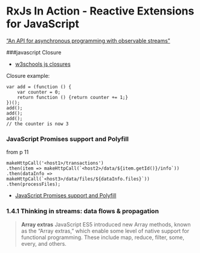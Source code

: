 # RxJs In Action - Reactive Extensions for JavaScript

[“An API for asynchronous programming with observable streams”](http://reactivex.io/)


###javascript Closure

- [w3schools js closures](http://www.w3schools.com/js/js_function_closures.asp)

Closure example:

    var add = (function () {
        var counter = 0;
        return function () {return counter += 1;}
    })();
    add();
    add();
    add();
    // the counter is now 3


### JavaScript Promises support and Polyfill

from p 11

    makeHttpCall('<host1>/transactions')
    .then(item => makeHttpCall(`<host2>/data/${item.getId()}/info`))
    .then(dataInfo => makeHttpCall(`<host3>/data/files/${dataInfo.files}`))
    .then(processFiles);

- [JavaScript Promises support and Polyfill](http://www.javascriptkit.com/javatutors/javascriptpromises.shtml)

### 1.4.1 Thinking in streams: data flows & propagation

>__Array extras__
>JavaScript ES5 introduced new Array methods, known as the “Array extras,” which enable some level of native support
>for functional programming. These include map, reduce, filter, some, every, and others.

